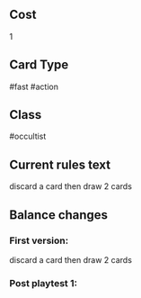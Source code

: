 ## Cost
1
## Card Type
#fast #action 
## Class
#occultist 
## Current rules text
discard a card then draw 2 cards
## Balance changes
### First version:
discard a card then draw 2 cards
### Post playtest 1:
